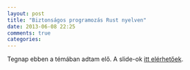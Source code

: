 ```yaml
---
layout: post
title: "Biztonságos programozás Rust nyelven"
date: 2013-06-08 22:25
comments: true
categories: 
---
```


Tegnap ebben a témában adtam elő. A slide-ok <a href="/slides/rust-security/">itt elérhetőek</a>.

